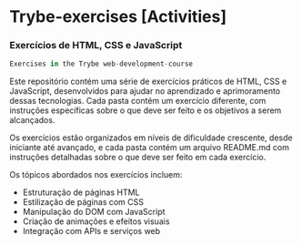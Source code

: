# Trybe-exercises [Activities]

### Exercícios de HTML, CSS e JavaScript


```js 
Exercises in the Trybe web-development-course
```

Este repositório contém uma série de exercícios práticos de HTML, CSS e JavaScript, desenvolvidos para ajudar no aprendizado e aprimoramento dessas tecnologias. Cada pasta contém um exercício diferente, com instruções específicas sobre o que deve ser feito e os objetivos a serem alcançados.

Os exercícios estão organizados em níveis de dificuldade crescente, desde iniciante até avançado, e cada pasta contém um arquivo README.md com instruções detalhadas sobre o que deve ser feito em cada exercício.

Os tópicos abordados nos exercícios incluem:

*  Estruturação de páginas HTML
*  Estilização de páginas com CSS
*  Manipulação do DOM com JavaScript
*  Criação de animações e efeitos visuais
*  Integração com APIs e serviços web

